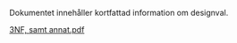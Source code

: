 Dokumentet innehåller kortfattad information om designval.

[3NF, samt annat.pdf](https://github.com/KimmoKAhola/HotelApp/files/13845678/3NF.samt.annat.pdf)
